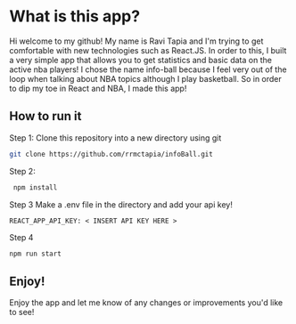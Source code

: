 # What is this app?

Hi welcome to my github! My name is Ravi Tapia and I'm trying to get comfortable with new technologies such as React.JS. In order to this, I built a very simple app that allows you to get statistics and basic data on the active nba players! I chose the name info-ball because I feel very out of the loop when talking about NBA topics although I play basketball. So in order to dip my toe in React and NBA, I made this app! 

## How to run it
Step 1:  Clone this repository into a new directory using git
```bash
git clone https://github.com/rrmctapia/infoBall.git
```
Step 2:
```bash
 npm install
```
Step 3 Make a .env file in the directory and add your api key!
```
REACT_APP_API_KEY: < INSERT API KEY HERE >
```
Step 4
```bash
npm run start
```


## Enjoy!
Enjoy the app and let me know of any changes or improvements you'd like to see!

